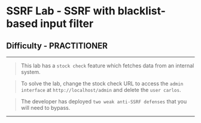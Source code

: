 
# SSRF Lab - SSRF with blacklist-based input filter

## Difficulty - PRACTITIONER

---

> This lab has a `stock check` feature which fetches data from an internal system.

> To solve the lab, change the stock check URL to access the `admin interface` at `http://localhost/admin` and delete the `user carlos`.

> The developer has deployed `two weak anti-SSRF defenses` that you will need to bypass.

---
